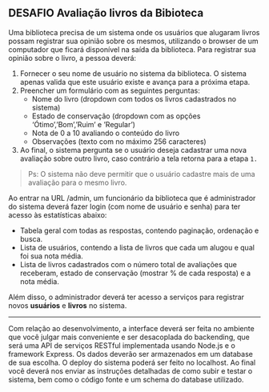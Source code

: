 ## DESAFIO Avaliação livros da Bibioteca

Uma biblioteca precisa de um sistema onde os usuários que alugaram livros possam registrar sua opinião sobre os mesmos, utilizando o browser de um computador que ficará disponível na saída da biblioteca.
Para registrar sua opinião sobre o livro, a pessoa deverá:

1. Fornecer o seu nome de usuário no sistema da biblioteca. O sistema apenas valida que este usuário existe e avança para a próxima etapa.
2. Preencher um formulário com as seguintes perguntas:
    * Nome do livro (dropdown com todos os livros cadastrados no sistema)
    * Estado de conservação (dropdown com as opções ‘Ótimo’,’Bom’,’Ruim’ e ’Regular’)
    * Nota de 0 a 10 avaliando o conteúdo do livro
    * Observações (texto com no máximo 256 caracteres)
3. Ao final, o sistema pergunta se o usuário deseja cadastrar uma nova avaliação sobre outro livro, caso contrário a tela retorna para a etapa `1.`

> Ps: O sistema não deve permitir que o usuário cadastre mais de uma avaliação para o
mesmo livro.

Ao entrar na URL /admin, um funcionário da biblioteca que é administrador do sistema deverá fazer login (com nome de usuário e senha) para ter acesso às estatísticas abaixo:

* Tabela geral com todas as respostas, contendo paginação, ordenação e busca. 
* Lista de usuários, contendo a lista de livros que cada um alugou e qual foi sua nota média.
* Lista de livros cadastrados com o número total de avaliações que receberam, estado de conservação (mostrar % de cada resposta) e a nota média.

Além disso, o administrador deverá ter acesso a serviços para registrar novos **usuários** e **livros** no sistema.

----------
Com relação ao desenvolvimento, a interface deverá ser feita no ambiente que você julgar mais conveniente e ser desacoplada do backending, que será uma API de serviços RESTful implementada usando Node.js e o framework Express​. Os dados deverão ser armazenados em um database de sua escolha.
O deploy do sistema poderá ser feito no localhost. Ao final você deverá nos enviar as instruções detalhadas de como subir e testar o sistema, bem como o código fonte e um schema do database utilizado.